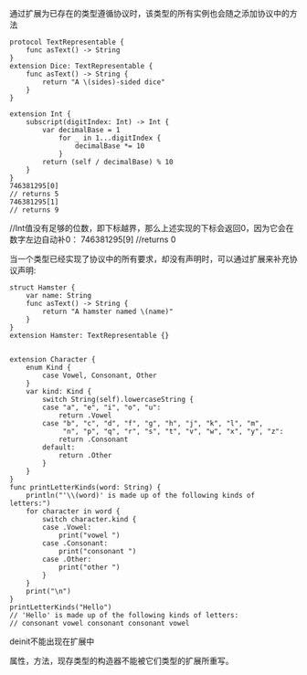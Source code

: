 
通过扩展为已存在的类型遵循协议时，该类型的所有实例也会随之添加协议中的方法
	
	protocol TextRepresentable {
	    func asText() -> String
	}
	extension Dice: TextRepresentable {
	    func asText() -> String {
	        return "A \(sides)-sided dice"
	    }
	}

	extension Int {
	    subscript(digitIndex: Int) -> Int {
	        var decimalBase = 1
	            for _ in 1...digitIndex {
	                decimalBase *= 10
	            }
	        return (self / decimalBase) % 10
	    }
	}
	746381295[0]
	// returns 5
	746381295[1]
	// returns 9

//Int值没有足够的位数，即下标越界，那么上述实现的下标会返回0，因为它会在数字左边自动补0：
746381295[9]
//returns 0


当一个类型已经实现了协议中的所有要求，却没有声明时，可以通过扩展来补充协议声明:

	struct Hamster {
	    var name: String
	    func asText() -> String {
	        return "A hamster named \(name)"
	    }
	}
	extension Hamster: TextRepresentable {}


	extension Character {
	    enum Kind {
	        case Vowel, Consonant, Other
	    }
	    var kind: Kind {
	        switch String(self).lowercaseString {
	        case "a", "e", "i", "o", "u":
	            return .Vowel
	        case "b", "c", "d", "f", "g", "h", "j", "k", "l", "m",
	             "n", "p", "q", "r", "s", "t", "v", "w", "x", "y", "z":
	            return .Consonant
	        default:
	            return .Other
	        }
	    }
	}
	func printLetterKinds(word: String) {
	    println("'\\(word)' is made up of the following kinds of letters:")
	    for character in word {
	        switch character.kind {
	        case .Vowel:
	            print("vowel ")
	        case .Consonant:
	            print("consonant ")
	        case .Other:
	            print("other ")
	        }
	    }
	    print("\n")
	}
	printLetterKinds("Hello")
	// 'Hello' is made up of the following kinds of letters:
	// consonant vowel consonant consonant vowel


deinit不能出现在扩展中

属性，方法，现存类型的构造器不能被它们类型的扩展所重写。